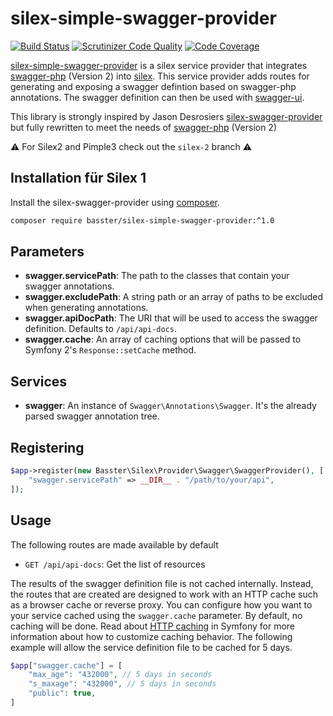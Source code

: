 silex-simple-swagger-provider
======================

[![Build Status](https://travis-ci.org/Basster/silex-simple-swagger-provider.svg?branch=master)](https://travis-ci.org/Basster/silex-simple-swagger-provider) 
[![Scrutinizer Code Quality](https://scrutinizer-ci.com/g/Basster/silex-simple-swagger-provider/badges/quality-score.png?b=master)](https://scrutinizer-ci.com/g/Basster/silex-simple-swagger-provider/?branch=master)
[![Code Coverage](https://scrutinizer-ci.com/g/Basster/silex-simple-swagger-provider/badges/coverage.png?b=master)](https://scrutinizer-ci.com/g/Basster/silex-simple-swagger-provider/?branch=master)

[silex-simple-swagger-provider](https://github.com/Basster/silex-simple-swagger-provider) is a silex service provider that
integrates [swagger-php](https://github.com/zircote/swagger-php) (Version 2) into [silex](https://github.com/fabpot/Silex).  This
service provider adds routes for generating and exposing a swagger defintion based on swagger-php annotations.  The
swagger definition can then be used with [swagger-ui](https://github.com/wordnik/swagger-ui).

This library is strongly inspired by Jason Desrosiers [silex-swagger-provider](https://github.com/jdesrosiers/silex-swagger-provider)
but fully rewritten to meet the needs of [swagger-php](https://github.com/zircote/swagger-php) (Version 2)

:warning: For Silex2 and Pimple3 check out the `silex-2` branch :warning:

Installation für Silex 1
------------------------
Install the silex-swagger-provider using [composer](http://getcomposer.org/).

```bash
composer require basster/silex-simple-swagger-provider:^1.0
```

Parameters
----------
* **swagger.servicePath**: The path to the classes that contain your swagger annotations.
* **swagger.excludePath**: A string path or an array of paths to be excluded when generating annotations.
* **swagger.apiDocPath**: The URI that will be used to access the swagger definition. Defaults to `/api/api-docs`.
* **swagger.cache**: An array of caching options that will be passed to Symfony 2's `Response::setCache` method.

Services
--------
* **swagger**: An instance of `Swagger\Annotations\Swagger`.  It's the already parsed swagger annotation tree.

Registering
-----------
```php
$app->register(new Basster\Silex\Provider\Swagger\SwaggerProvider(), [
    "swagger.servicePath" => __DIR__ . "/path/to/your/api",
]);
```
Usage
-----
The following routes are made available by default
* `GET /api/api-docs`: Get the list of resources

The results of the swagger definition file is not cached internally.  Instead, the routes that are created are designed
to work with an HTTP cache such as a browser cache or reverse proxy.  You can configure how you want to your service
cached using the `swagger.cache` parameter.  By default, no caching will be done.  Read about
[HTTP caching](http://symfony.com/doc/current/book/http_cache.html) in Symfony for more information about how to
customize caching behavior.  The following example will allow the service definition file to be cached for 5 days.

```php
$app["swagger.cache"] = [
    "max_age": "432000", // 5 days in seconds
    "s_maxage": "432000", // 5 days in seconds
    "public": true,
]
```
